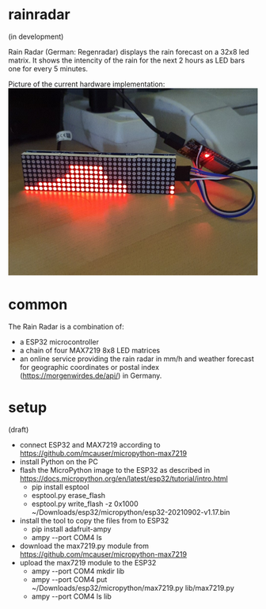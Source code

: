 # rainradar
(in development)

Rain Radar (German: Regenradar)  displays the rain forecast  on a 32x8 led matrix.
It shows the intencity of the rain for the next 2 hours as LED bars one for every 5 minutes.

Picture of the current hardware implementation:
![picture](20210915_095354.jpg)

# common
The Rain Radar is a combination of:
- a ESP32 microcontroller
- a chain of four MAX7219 8x8 LED matrices
- an online service providing the rain radar in mm/h and weather forecast for geographic coordinates or postal index (https://morgenwirdes.de/api/) in Germany.

# setup
(draft)
- connect ESP32 and MAX7219 according to https://github.com/mcauser/micropython-max7219
- install Python on the PC
- flash the MicroPython image to the ESP32 as described in https://docs.micropython.org/en/latest/esp32/tutorial/intro.html
  - pip install esptool
  - esptool.py erase_flash
  - esptool.py  write_flash -z 0x1000  ~/Downloads/esp32/micropython/esp32-20210902-v1.17.bin
- install the tool to copy the files from to ESP32
  - pip install adafruit-ampy
  - ampy --port COM4 ls
- download the max7219.py module from  https://github.com/mcauser/micropython-max7219
- upload the max7219 module to the ESP32
  - ampy --port COM4 mkdir lib
  - ampy --port COM4 put ~/Downloads/esp32/micropython/max7219.py lib/max7219.py
  - ampy --port COM4 ls lib

